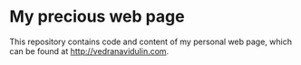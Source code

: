 # My precious web page

This repository contains code and content of my personal web page, which can be found at http://vedranavidulin.com.
